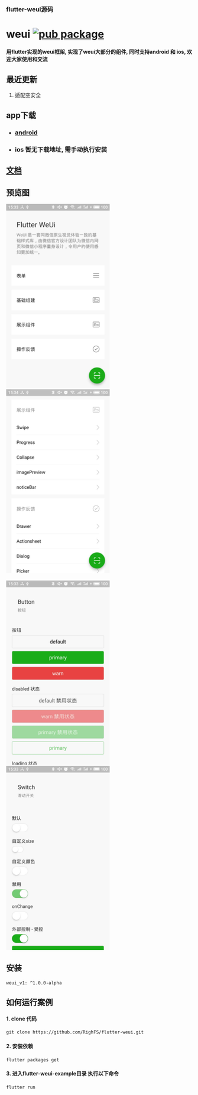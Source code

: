 ### flutter-weui源码
# weui   [![pub package](https://img.shields.io/badge/-v1.0.0-brightgreen.svg)](https://pub.dartlang.org/packages/weui)

#### 用flutter实现的weui框架, 实现了weui大部分的组件, 同时支持android 和 ios, 欢迎大家使用和交流
## 最近更新
1. 适配空安全
## app下载
- ### [android](https://github.com/RightFS/flutter-weui/releases/download/v1.0.0-alpha/app-release.apk)
- ### ios 暂无下载地址, 需手动执行安装

## [文档](https://allan-hx.github.io/flutter-weui-doc/index.html)

## 预览图
<img src="./README/1.jpg" width="280px" />&nbsp;&nbsp;
<img src="./README/2.jpg" width="280px" />
<br />
<br />
<img src="./README/3.jpg" width="280px" />&nbsp;&nbsp;
<img src="./README/4.jpg" width="280px" />

## 安装
```
weui_v1: ^1.0.0-alpha
```

## 如何运行案例
#### 1. clone 代码
```
git clone https://github.com/RighFS/flutter-weui.git
```

#### 2. 安装依赖
```
flutter packages get
```

#### 3. 进入flutter-weui-example目录 执行以下命令
```
flutter run
```
